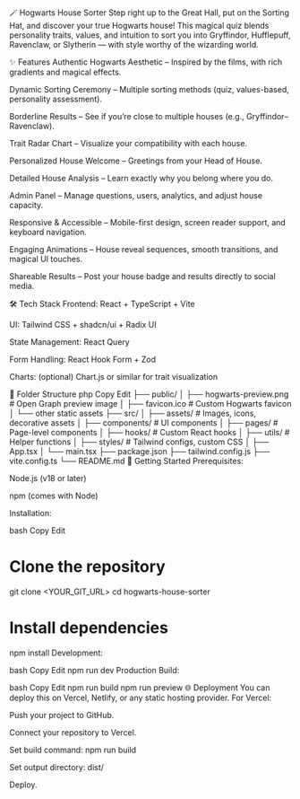 🪄 Hogwarts House Sorter
Step right up to the Great Hall, put on the Sorting Hat, and discover your true Hogwarts house!
This magical quiz blends personality traits, values, and intuition to sort you into Gryffindor, Hufflepuff, Ravenclaw, or Slytherin — with style worthy of the wizarding world.

✨ Features
Authentic Hogwarts Aesthetic – Inspired by the films, with rich gradients and magical effects.

Dynamic Sorting Ceremony – Multiple sorting methods (quiz, values-based, personality assessment).

Borderline Results – See if you’re close to multiple houses (e.g., Gryffindor–Ravenclaw).

Trait Radar Chart – Visualize your compatibility with each house.

Personalized House Welcome – Greetings from your Head of House.

Detailed House Analysis – Learn exactly why you belong where you do.

Admin Panel – Manage questions, users, analytics, and adjust house capacity.

Responsive & Accessible – Mobile-first design, screen reader support, and keyboard navigation.

Engaging Animations – House reveal sequences, smooth transitions, and magical UI touches.

Shareable Results – Post your house badge and results directly to social media.

🛠 Tech Stack
Frontend: React + TypeScript + Vite

UI: Tailwind CSS + shadcn/ui + Radix UI

State Management: React Query

Form Handling: React Hook Form + Zod

Charts: (optional) Chart.js or similar for trait visualization

📂 Folder Structure
php
Copy
Edit
├── public/
│   ├── hogwarts-preview.png        # Open Graph preview image
│   ├── favicon.ico                 # Custom Hogwarts favicon
│   └── other static assets
├── src/
│   ├── assets/                     # Images, icons, decorative assets
│   ├── components/                 # UI components
│   ├── pages/                      # Page-level components
│   ├── hooks/                       # Custom React hooks
│   ├── utils/                       # Helper functions
│   ├── styles/                      # Tailwind configs, custom CSS
│   ├── App.tsx
│   └── main.tsx
├── package.json
├── tailwind.config.js
├── vite.config.ts
└── README.md
🚀 Getting Started
Prerequisites:

Node.js (v18 or later)

npm (comes with Node)

Installation:

bash
Copy
Edit
# Clone the repository
git clone <YOUR_GIT_URL>
cd hogwarts-house-sorter

# Install dependencies
npm install
Development:

bash
Copy
Edit
npm run dev
Production Build:

bash
Copy
Edit
npm run build
npm run preview
🌐 Deployment
You can deploy this on Vercel, Netlify, or any static hosting provider.
For Vercel:

Push your project to GitHub.

Connect your repository to Vercel.

Set build command: npm run build

Set output directory: dist/

Deploy.